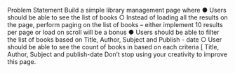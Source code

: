 Problem Statement Build a simple library management page where ● Users should be able to see the list of books ○ Instead of loading all the results on the page, perform paging on the list of books – either implement 10 results per page or load on scroll will be a bonus ● Users should be able to filter the list of books based on Title, Author, Subject and Publish - date ○ User should be able to see the count of books in based on each criteria [ Title, Author, Subject and publish-date Don’t stop using your creativity to improve this page.
